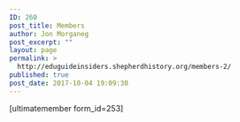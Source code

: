 ```yaml
---
ID: 260
post_title: Members
author: Jon Morganeg
post_excerpt: ""
layout: page
permalink: >
  http://eduguideinsiders.shepherdhistory.org/members-2/
published: true
post_date: 2017-10-04 19:09:30
---
```

[ultimatemember form_id=253]